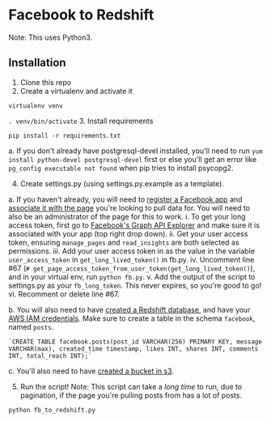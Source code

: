 # Facebook to Redshift

Note: This uses Python3.


## Installation
1. Clone this repo
2. Create a virtualenv and activate it

  `virtualenv venv`
  
  `. venv/bin/activate`
3. Install requirements

  `pip install -r requirements.txt`
  
  a. If you don't already have postgresql-devel installed, you'll need to run `yum install python-devel postgresql-devel` first or else you'll get an error like `pg_config executable not found` when pip tries to install psycopg2.
  
4. Create settings.py (using settings.py.example as a template). 

  a. If you haven't already, you will need to [register a Facebook app](https://developers.facebook.com/docs/apps/register) and [associate it with the page](http://stackoverflow.com/questions/9265062/how-to-link-a-facebook-app-with-an-existing-fan-page) you're looking to pull data for. You will need to also be an administrator of the page for this to work.
    i. To get your long access token, first go to [Facebook's Graph API Explorer](https://developers.facebook.com/tools/explorer) and make sure it is associated with your app (top right drop down).
    ii. Get your user access token, ensuring `manage_pages` and `read_insights` are both selected as permissions.
    iii. Add your user access token in as the value in the variable `user_access_token` in `get_long_lived_token()` in fb.py.
    iv. Uncomment line #67 (`# get_page_access_token_from_user_token(get_long_lived_token()`), and in your virtual env, run `python fb.py`.
    v. Add the output of the script to settings.py as your `fb_long_token`. This never expires, so you're good to go!
    vi. Recomment or delete line #67. 

  
  b. You will also need to have [created a Redshift database](http://docs.aws.amazon.com/redshift/latest/dg/t_creating_database.html), and have your [AWS IAM credentials](https://aws.amazon.com/iam/). Make sure to create a table in the schema `facebook`, named `posts`. 
    
    `CREATE TABLE facebook.posts(post_id VARCHAR(256) PRIMARY KEY, message VARCHAR(max), created_time timestamp, likes INT, shares INT, comments INT, total_reach INT);`
    
  c. You'll also need to have [created a bucket in s3](http://docs.aws.amazon.com/gettingstarted/latest/swh/getting-started-create-bucket.html).
  
5. Run the script! Note: This script can take a *long time* to run, due to pagination, if the page you're pulling posts from has a lot of posts.
  
  `python fb_to_redshift.py`

